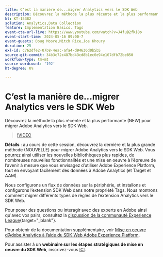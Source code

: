 ```yaml
---
title: C’est la manière de...migrer Analytics vers le SDK Web
description: Découvrez la méthode la plus récente et la plus performante (NEW) pour migrer Adobe Analytics vers le SDK Web
kt: KT-15382
solution: Analytics,Data Collection
feature: Implementation Basics, Tags
event-cta-url-live: https://www.youtube.com/watch?v=J4fuB2fki8o
event-start-time: 2024-05-16 09:00-7
event-guests: Doug Moore,Mitch Rice,Joe Khoury
duration: 25
exl-id: c762dfe2-07b8-4eac-afa4-d94636d0b5b5
source-git-commit: 34b3c72c487bd43cd8b1ec0e94e107dfb72be850
workflow-type: tm+mt
source-wordcount: '192'
ht-degree: 0%

---
```


# C’est la manière de...migrer Analytics vers le SDK Web

Découvrez la méthode la plus récente et la plus performante (NEW) pour migrer Adobe Analytics vers le SDK Web.

>[!VIDEO](https://video.tv.adobe.com/v/3428791/?quality=12&learn=on)

**Détails** : au cours de cette session, découvrez la dernière et la plus grande méthode (NOUVELLE) pour migrer Adobe Analytics vers le SDK Web. Vous pourrez ainsi utiliser les nouvelles bibliothèques plus rapides, de nombreuses nouvelles fonctionnalités et une mise en oeuvre à l’épreuve de l’avenir à mesure que vous envisagez d’utiliser Adobe Experience Platform, tout en envoyant facilement des données à Adobe Analytics (et Target et AAM).

Nous configurons un flux de données sur la périphérie, et installons et configurons l’extension SDK Web dans notre propriété Tags. Nous montrons comment migrer différents types de règles de l’extension Analytics vers le SDK Web.

Pour poser des questions ou interagir avec des experts en Adobe ainsi qu&#39;avec vos pairs, consultez la [discussion de la communauté Experience League](https://experienceleaguecommunities.adobe.com/t5/adobe-experience-platform-data/experience-league-live-post-session-discussion-this-is-the-way/m-p/673538?profile.language=fr){target="_blank"}.

Pour obtenir de la documentation supplémentaire, voir [Mise en oeuvre d’Adobe Analytics à l’aide du SDK Web Adobe Experience Platform](https://experienceleague.adobe.com/fr/docs/analytics/implementation/aep-edge/web-sdk/overview).

Pour assister à un **webinaire sur les étapes stratégiques de mise en oeuvre du SDK Web**, inscrivez-vous [ICI](https://engage.adobe.com/step_by_step_guide_implement.html).
